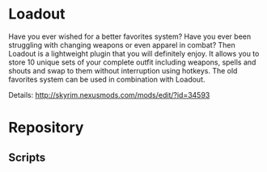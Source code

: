 Loadout
=======

Have you ever wished for a better favorites system? Have you ever been struggling with changing weapons or even apparel in combat? Then Loadout is a lightweight plugin that you will definitely enjoy. It allows you to store 10 unique sets of your complete outfit including weapons, spells and shouts and swap to them without interruption using hotkeys. The old favorites system can be used in combination with Loadout. 

Details: http://skyrim.nexusmods.com/mods/edit/?id=34593

Repository
=======

Scripts
---
